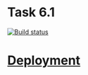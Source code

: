 # Task 6.1

[![Build status](https://ci.appveyor.com/api/projects/status/cyckgn6sbs4jyysq?svg=true)](https://ci.appveyor.com/project/Svetlana-Kutyeva1974/ra6-1-16djk)

# [Deployment](https://svetlana-kutyeva1974.github.io/ra6.1/)
